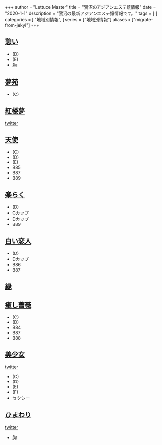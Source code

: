 +++
author = "Lettuce Master"
title = "鷺沼のアジアンエステ嬢情報"
date = "2020-1-1"
description = "鷺沼の最新アジアンエステ嬢情報です。"
tags = [
]
categories = [
    "地域別情報",
]
series = ["地域別情報"]
aliases = ["migrate-from-jekyl"]
+++

## [憩い](http://massage-esthe.tokyo/)
- (D)
- (E)
- 胸
## [夢苑](http://yumeen.jpest.net/)
- (C)
## [紅楼夢](https://kou-rou-mu.sweet-relaxation.com/)
[twitter](https://twitter.com/sgnm_kouroumu)
## [天使](https://tenshi.jpn.vin/)
- (C)
- (D)
- (E)
- B85
- B87
- B89
## [楽らく](http://rkrk.info/)
- (D)
- Cカップ
- Dカップ
- B89
## [白い恋人](http://www.shiroikoibito.esturl.com/)
- (D)
- Dカップ
- B86
- B87
## [縁](http://lavender.este88.com/)
## [癒し薔薇](http://www.bara.estheshop.com/)
- (C)
- (D)
- B84
- B87
- B88
## [美少女](https://bishoujyo.uouono.com/)
[twitter](https://twitter.com/ogikuboesthe)
- (C)
- (D)
- (E)
- (F)
- セクシー
## [ひまわり](https://saginuma-mensesthe.com/)
[twitter](https://twitter.com/himawari_esthe)
- 胸
